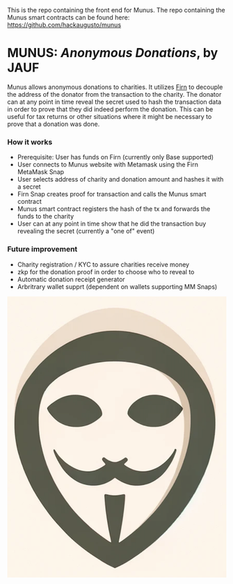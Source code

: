 This is the repo containing the front end for Munus. The repo containing the Munus smart contracts can be found here: https://github.com/hackaugusto/munus

# MUNUS: _Anonymous Donations_, by JAUF

Munus allows anonymous donations to charities. It utilizes [Firn](https://firn.cash) to decouple the address of the donator from the transaction to the charity. The donator can at any point in time reveal the secret used to hash the transaction data in order to prove that they did indeed perform the donation. This can be useful for tax returns or other situations where it might be necessary to prove that a donation was done.

### How it works

- Prerequisite: User has funds on Firn (currently only Base supported)
- User connects to Munus website with Metamask using the Firn MetaMask Snap
- User selects address of charity and donation amount and hashes it with a secret
- Firn Snap creates proof for transaction and calls the Munus smart contract
- Munus smart contract registers the hash of the tx and forwards the funds to the charity
- User can at any point in time show that he did the transaction buy revealing the secret (currently a "one of" event)

### Future improvement

- Charity registration / KYC to assure charities receive money
- zkp for the donation proof in order to choose who to reveal to
- Automatic donation receipt generator
- Arbritrary wallet supprt (dependent on wallets supporting MM Snaps)

![The Munus Mascot](./src/assets/munus.png)
